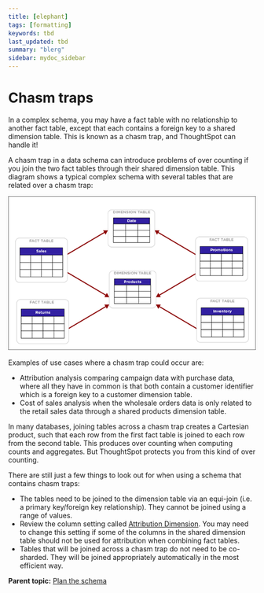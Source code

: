 ```yaml
---
title: [elephant]
tags: [formatting]
keywords: tbd
last_updated: tbd
summary: "blerg"
sidebar: mydoc_sidebar
---
```

# Chasm traps

In a complex schema, you may have a fact table with no relationship to another fact table, except that each contains a foreign key to a shared dimension table. This is known as a chasm trap, and ThoughtSpot can handle it!

A chasm trap in a data schema can introduce problems of over counting if you join the two fact tables through their shared dimension table. This diagram shows a typical complex schema with several tables that are related over a chasm trap:

 ![](../../images/chasm_trap_complex.png "Complex schema with chasm traps") 

Examples of use cases where a chasm trap could occur are:

-   Attribution analysis comparing campaign data with purchase data, where all they have in common is that both contain a customer identifier which is a foreign key to a customer dimension table.
-   Cost of sales analysis when the wholesale orders data is only related to the retail sales data through a shared products dimension table.

In many databases, joining tables across a chasm trap creates a Cartesian product, such that each row from the first fact table is joined to each row from the second table. This produces over counting when computing counts and aggregates. But ThoughtSpot protects you from this kind of over counting.

There are still just a few things to look out for when using a schema that contains chasm traps:

-   The tables need to be joined to the dimension table via an equi-join \(i.e. a primary key/foreign key relationship\). They cannot be joined using a range of values.
-   Review the column setting called [Attribution Dimension](../data_modeling/attributable_dimension.html#). You may need to change this setting if some of the columns in the shared dimension table should not be used for attribution when combining fact tables.
-   Tables that will be joined across a chasm trap do not need to be co-sharded. They will be joined appropriately automatically in the most efficient way.

**Parent topic:** [Plan the schema](../../admin/loading/plan_schema.html)

